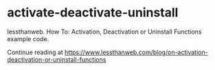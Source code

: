 # activate-deactivate-uninstall
lessthanweb. How To: Activation, Deactivation or Uninstall Functions example code.

Continue reading at https://www.lessthanweb.com/blog/on-activation-deactivation-or-uninstall-functions
